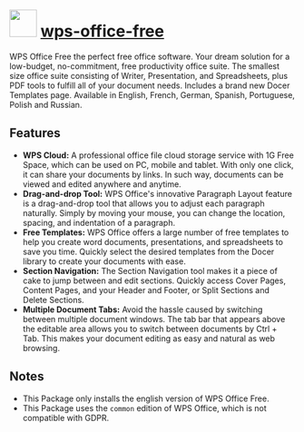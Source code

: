 # <img src="https://cdn.jsdelivr.net/gh/chocolatey-community/chocolatey-coreteampackages@c4b46cad1e6a8071b53bb3b797940cabae7f4152/icons/wps-office-free.png" width="48" height="48"/> [wps-office-free](https://chocolatey.org/packages/wps-office-free)


WPS Office Free the perfect free office software. Your dream solution for a low-budget, no-commitment, free productivity office suite.
The smallest size office suite consisting of Writer, Presentation, and Spreadsheets, plus PDF tools to fulfill all of your document needs.
Includes a brand new Docer Templates page.
Available in English, French, German, Spanish, Portuguese, Polish and Russian.

## Features

* **WPS Cloud:**
A professional office file cloud storage service with 1G Free Space, which can be used on PC, mobile and tablet.
With only one click, it can share your documents by links. In such way, documents can be viewed and edited anywhere and anytime.
* **Drag-and-drop Tool:**
WPS Office's innovative Paragraph Layout feature is a drag-and-drop tool that allows you to adjust each paragraph naturally.
Simply by moving your mouse, you can change the location, spacing, and indentation of a paragraph.
* **Free Templates:**
WPS Office offers a large number of free templates to help you create word documents, presentations, and spreadsheets to save you time.
Quickly select the desired templates from the Docer library to create your documents with ease.
* **Section Navigation:**
The Section Navigation tool makes it a piece of cake to jump between and edit sections.
Quickly access Cover Pages, Content Pages, and your Header and Footer, or Split Sections and Delete Sections.
* **Multiple Document Tabs:**
Avoid the hassle caused by switching between multiple document windows.
The tab bar that appears above the editable area allows you to switch between documents by Ctrl + Tab.
This makes your document editing as easy and natural as web browsing.

## Notes

- This Package only installs the english version of WPS Office Free.
- This Package uses the `common` edition of WPS Office, which is not compatible with GDPR.

